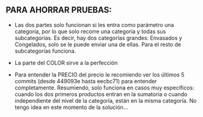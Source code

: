 ## PARA AHORRAR PRUEBAS:

- Las dos partes solo funcionan si les entra como parámetro una categoría, por lo que solo recorre una categoría y todas sus subcategorías. Es decir, hay dos categorías grandes: Envasados y Congelados, solo se le puede enviar una de ellas. Para el resto de subcategorías funciona.

- La parte del COLOR sirve a la perfección

- Para entender la PRECIO del precio le recomiendo ver los últimos 5 commits (desde 449093e hasta eecbc71) para entender completamente. Resumiendo, solo funciona en casos muy específicos: cuando los dos primeros productos entran en la sumatoria o cuando independiente del nivel de la categoría, están en la misma categoría. No tengo idea en este momento de la solución...
